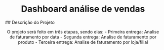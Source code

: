 <h1 align="center">Dashboard análise de vendas</h1>
## Descrição do Projeto
<p align="center">O projeto será feito em três etapas, sendo elas:
- Primeira entrega: Analise de faturamento por data
- Segunda entrega: Analise de faturamento por produto
- Terceira entrega: Analise de faturamento por loja/filial
</p>
